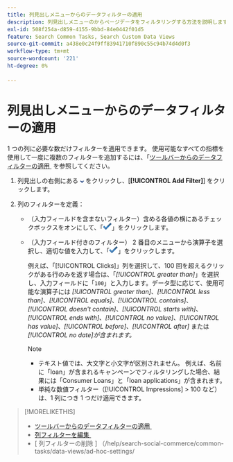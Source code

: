 ```yaml
---
title: 列見出しメニューからのデータフィルターの適用
description: 列見出しメニューのからページデータをフィルタリングする方法を説明します。
exl-id: 508f254a-d859-4155-9bbd-84e0442f01d5
feature: Search Common Tasks, Search Custom Data Views
source-git-commit: a438e0c24f9ff83941710f890c55c94b74d4d0f3
workflow-type: tm+mt
source-wordcount: '221'
ht-degree: 0%

---
```


# 列見出しメニューからのデータフィルターの適用

<!-- The same in new UI and legacy CM views -->

<!-- Doesn't include instructions for legacy Portfolios or Reports views -->

1 つの列に必要な数だけフィルターを適用できます。<!-- True only for entity names, I think: All filters are joined using the AND operator. --> 使用可能なすべての指標を使用して一度に複数のフィルターを追加するには、「[&#x200B; ツールバーからのデータフィルターの適用 &#x200B;](column-filter-apply-from-toolbar.md) を参照してください。

1. 列見出しの右側にある ![&#x200B; 下向き矢印 &#x200B;](/help/search-social-commerce/assets/arrow-down-dropdown.png " 下向き矢印 ") をクリックし、[**[!UICONTROL Add Filter]**] をクリックします。

1. 列のフィルターを定義：

   * （入力フィールドを含まないフィルター）含める各値の横にあるチェックボックスをオンにして、「![&#x200B; フィルターを更新 &#x200B;](/help/search-social-commerce/assets/select.png " 追加 ")」をクリックします。

   * （入力フィールド付きのフィルター） 2 番目のメニューから演算子を選択し、適切な値を入力して、「![&#x200B; フィルターを更新 &#x200B;](/help/search-social-commerce/assets/select.png " 追加 ")」をクリックします。

     例えば、「[!UICONTROL Clicks]」列を選択して、100 回を超えるクリックがある行のみを返す場合は、「*[!UICONTROL greater than]*」を選択し、入力フィールドに「`100`」と入力します。データ型に応じて、使用可能な演算子には *[!UICONTROL greater than]*、*[!UICONTROL less than]*、*[!UICONTROL equals]*、*[!UICONTROL contains]*、*[!UICONTROL doesn't contain]*、*[!UICONTROL starts with]*、*[!UICONTROL ends with]*、*[!UICONTROL no value]*、*[!UICONTROL has value]*、*[!UICONTROL before]*、*[!UICONTROL after]* または *[!UICONTROL no date]が含まれます。*

     >[!NOTE]
     >
     >* テキスト値では、大文字と小文字が区別されません。 例えば、名前に「loan」が含まれるキャンペーンでフィルタリングした場合、結果には「Consumer Loans」と「loan applications」が含まれます。
     >* 単純な数値フィルター（[!UICONTROL Impressions] \> 100 など）は、1 列につき 1 つだけ適用できます。

>[!MORELIKETHIS]
>
>* [&#x200B; ツールバーからのデータフィルターの適用 &#x200B;](/help/search-social-commerce/common-tasks/data-views/ad-hoc-settings/column-filter-apply-from-toolbar.md)
>* [&#x200B; 列フィルターを編集 &#x200B;](/help/search-social-commerce/common-tasks/data-views/ad-hoc-settings/column-filter-edit.md)
>* [ 列フィルターの削除 ] （/help/search-social-commerce/common-tasks/data-views/ad-hoc-settings/
